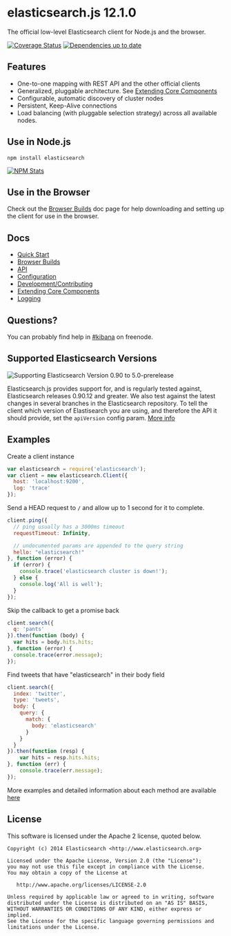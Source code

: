 # elasticsearch.js 12.1.0

The official low-level Elasticsearch client for Node.js and the browser.

[![Coverage Status](http://img.shields.io/coveralls/elastic/elasticsearch-js/master.svg?style=flat-square)](https://coveralls.io/r/elastic/elasticsearch-js?branch=master)
[![Dependencies up to date](http://img.shields.io/david/elastic/elasticsearch-js.svg?style=flat-square)](https://david-dm.org/elastic/elasticsearch-js)

## Features

 - One-to-one mapping with REST API and the other official clients
 - Generalized, pluggable architecture. See [Extending Core Components](http://www.elastic.co/guide/en/elasticsearch/client/javascript-api/current/extending_core_components.html)
 - Configurable, automatic discovery of cluster nodes
 - Persistent, Keep-Alive connections
 - Load balancing (with pluggable selection strategy) across all available nodes.

## Use in Node.js

```
npm install elasticsearch
```

[![NPM Stats](https://nodei.co/npm/elasticsearch.png?downloads=true)](https://npmjs.org/package/elasticsearch)

## Use in the Browser

Check out the [Browser Builds](http://www.elastic.co/guide/en/elasticsearch/client/javascript-api/current/browser-builds.html) doc page for help downloading and setting up the client for use in the browser.

## Docs
 - [Quick Start](http://www.elastic.co/guide/en/elasticsearch/client/javascript-api/current/quick-start.html)
 - [Browser Builds](http://www.elastic.co/guide/en/elasticsearch/client/javascript-api/current/browser-builds.html)
 - [API](http://www.elastic.co/guide/en/elasticsearch/client/javascript-api/current/api-reference.html)
 - [Configuration](http://www.elastic.co/guide/en/elasticsearch/client/javascript-api/current/configuration.html)
 - [Development/Contributing](https://github.com/elastic/elasticsearch-js/blob/master/CONTRIBUTING.md)
 - [Extending Core Components](http://www.elastic.co/guide/en/elasticsearch/client/javascript-api/current/extending_core_components.html)
 - [Logging](http://www.elastic.co/guide/en/elasticsearch/client/javascript-api/current/logging.html)


## Questions?
You can probably find help in [#kibana](https://kiwiirc.com/client/irc.freenode.net/?#kibana) on freenode.


## Supported Elasticsearch Versions

![Supporting Elasticsearch Version 0.90 to 5.0-prerelease](https://img.shields.io/badge/elasticsearch-0.90%20to%205.0--prerelease-green.svg?style=flat-square)

Elasticsearch.js provides support for, and is regularly tested against, Elasticsearch releases 0.90.12 and greater. We also test against the latest changes in several branches in the Elasticsearch repository. To tell the client which version of Elastisearch you are using, and therefore the API it should provide, set the `apiVersion` config param. [More info](http://www.elastic.co/guide/en/elasticsearch/client/javascript-api/current/configuration.html#config-options)

## Examples

Create a client instance
```js
var elasticsearch = require('elasticsearch');
var client = new elasticsearch.Client({
  host: 'localhost:9200',
  log: 'trace'
});
```

Send a HEAD request to `/` and allow up to 1 second for it to complete.
```js
client.ping({
  // ping usually has a 3000ms timeout
  requestTimeout: Infinity,

  // undocumented params are appended to the query string
  hello: "elasticsearch!"
}, function (error) {
  if (error) {
    console.trace('elasticsearch cluster is down!');
  } else {
    console.log('All is well');
  }
});
```

Skip the callback to get a promise back
```js
client.search({
  q: 'pants'
}).then(function (body) {
  var hits = body.hits.hits;
}, function (error) {
  console.trace(error.message);
});
```

Find tweets that have "elasticsearch" in their body field
```js
client.search({
  index: 'twitter',
  type: 'tweets',
  body: {
    query: {
      match: {
        body: 'elasticsearch'
      }
    }
  }
}).then(function (resp) {
    var hits = resp.hits.hits;
}, function (err) {
    console.trace(err.message);
});
```

More examples and detailed information about each method are available [here](http://www.elastic.co/guide/en/elasticsearch/client/javascript-api/current/index.html)

## License

This software is licensed under the Apache 2 license, quoted below.

    Copyright (c) 2014 Elasticsearch <http://www.elasticsearch.org>

    Licensed under the Apache License, Version 2.0 (the "License");
    you may not use this file except in compliance with the License.
    You may obtain a copy of the License at

       http://www.apache.org/licenses/LICENSE-2.0

    Unless required by applicable law or agreed to in writing, software
    distributed under the License is distributed on an "AS IS" BASIS,
    WITHOUT WARRANTIES OR CONDITIONS OF ANY KIND, either express or implied.
    See the License for the specific language governing permissions and
    limitations under the License.
